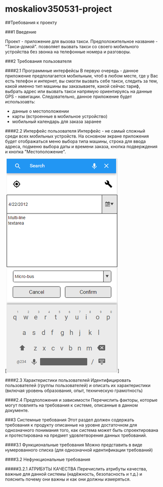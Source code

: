 # moskaliov350531-project

##Требования к проекту

###1 Введение

Проект - приложение для вызова такси. Предположительное название - "Такси-домой". позволяет вызвать такси со своего мобильного устройства без звонка на телефонные номера и разговоры. 

###2 Требования пользователя

####2.1 Программные интерфейсы
В первую очередь - данное приложение предполагается мобильным, чтоб в любом месте, где у Вас есть телефон и интернет, вы смогли вызвать себе такси, следить за тем, какой именно тип машины вы заказываете, какой сейчас тариф, выбрать адрес или вызвать такси напрямую ориентируясь на данные GPS - навигации. 
Следовательно, данное приложение будет использоавть:
- данные о местоположении
- карты (встроенные в мобильное устройство)
- мобильный календарь для заказа заранее

####2.2 Интерфейс пользователя
Интерфейс - не самый сложный среди всех мобильных устройств. На основном экране приложения будет отображаться меню выбора типа машины, строка для ввода адреса, подменю выбора даты и времени заказа, кнопка подверждения и кнопка "Местоположение".

[![N|Solid](https://github.com/6atoH4ik/moskaliov350531-project/blob/master/Приложение%20для%20вызова%20такси/ТРИТПО%20MAIN%20SCREEN.png)]

####2.3 Характеристики пользователей
Идентифицировать пользователей (группы пользователей) и описать их характеристики (включая уровень образования, опыт, техническую грамотность)

####2.4 Предположения и зависимости
Перечислить факторы, которые могут повлиять на требования к системе, описанные в данном документе.

###3 Системные требования
Этот раздел должен содержать требования к продукту описанные на уровне достаточном для однозначного понимания того, как система может быть спроектирована и протестирована на предмет удовлетворения данных требований.

####3.1 Функциональные требования
Можно представить в виде нумерованного списка (для однозначной идентификации требований)

####3.2 Нефункциональные требования

#####3.2.1 АТРИБУТЫ КАЧЕСТВА
Перечислить атрибуты качества, важные для данной системы (надёжность, безопасность и т.д.) и пояснить почему они важны и как они должны измеряться.

